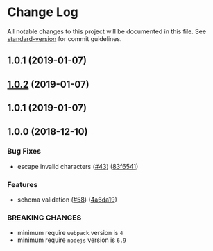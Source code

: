 # Change Log

All notable changes to this project will be documented in this file. See [standard-version](https://github.com/conventional-changelog/standard-version) for commit guidelines.

<a name="1.0.1"></a>
## 1.0.1 (2019-01-07)



<a name="1.0.2"></a>
## [1.0.2](https://github.com/webpack-contrib/raw-loader/compare/v1.0.1...v1.0.2) (2019-01-07)



<a name="1.0.1"></a>
## 1.0.1 (2019-01-07)



<a name="1.0.0"></a>
## 1.0.0 (2018-12-10)


### Bug Fixes

* escape invalid characters ([#43](https://github.com/webpack-contrib/raw-loader/issues/43)) ([83f6541](https://github.com/webpack-contrib/raw-loader/commit/83f6541))

### Features

* schema validation ([#58](https://github.com/webpack-contrib/raw-loader/issues/58)) ([4a6da19](https://github.com/webpack-contrib/raw-loader/commit/4a6da19))


### BREAKING CHANGES

* minimum require `webpack` version is `4`
* minimum require `nodejs` version is `6.9`